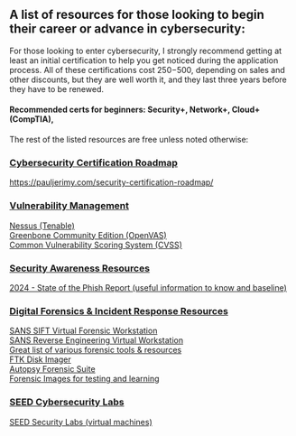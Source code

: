 ## A list of resources for those looking to begin their career or advance in cybersecurity:

For those looking to enter cybersecurity, I strongly recommend getting at least an initial certification to help you get noticed during the application process. All of these certifications cost $250-$500, depending on sales and other discounts, but they are well worth it, and they last three years before they have to be renewed.   

#### Recommended certs for beginners:  Security+, Network+, Cloud+ (CompTIA), 

The rest of the listed resources are free unless noted otherwise:  

### <ins> Cybersecurity Certification Roadmap</ins>
https://pauljerimy.com/security-certification-roadmap/

### <ins>Vulnerability Management</ins>
[Nessus (Tenable)](https://www.tenable.com/downloads/nessus?loginAttempted=true)  
[Greenbone Community Edition (OpenVAS)](https://greenbone.github.io/docs/latest/)  
[Common Vulnerability Scoring System (CVSS)](https://www.first.org/cvss/)  

### <ins>Security Awareness Resources</ins>
[2024 - State of the Phish Report (useful information to know and baseline)](https://www.proofpoint.com/sites/default/files/threat-reports/pfpt-us-tr-state-of-the-phish-2024.pdf)

### <ins>Digital Forensics & Incident Response Resources</ins>
[SANS SIFT Virtual Forensic Workstation](https://www.sans.org/tools/sift-workstation/)  
[SANS Reverse Engineering Virtual Workstation](https://remnux.org/)  
[Great list of various forensic tools & resources](https://github.com/mesquidar/ForensicsTools)  
[FTK Disk Imager](https://go.exterro.com/l/43312/2023-05-03/fc4b78)  
[Autopsy Forensic Suite](https://www.autopsy.com/download/)  
[Forensic Images for testing and learning](https://digitalcorpora.org/corpora/disk-images/)  


### <ins>SEED Cybersecurity Labs</ins>
[SEED Security Labs (virtual machines)](https://seedsecuritylabs.org/labs.html)  
